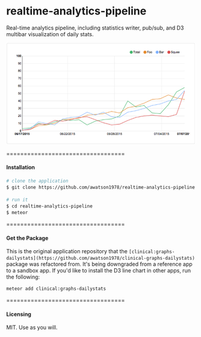 # realtime-analytics-pipeline

Real-time analytics pipeline, including statistics writer, pub/sub, and D3 multibar visualization of daily stats.  

![Screenshot](https://raw.githubusercontent.com/awatson1978/realtime-analytics-pipeline/master/screenshot2.png)  

==================================
#### Installation  

````sh
# clone the application
$ git clone https://github.com/awatson1978/realtime-analytics-pipeline

# run it
$ cd realtime-analytics-pipeline  
$ meteor
````

==================================
#### Get the Package  

This is the original application repository that the ``[clinical:graphs-dailystats](https://github.com/awatson1978/clinical-graphs-dailystats)`` package was refactored from.  It's being downgraded from a reference app to a sandbox app.  If you'd like to install the D3 line chart in other apps, run the following:

````bash
meteor add clinical:graphs-dailystats
````


==================================
#### Licensing  

MIT.  Use as you will.
